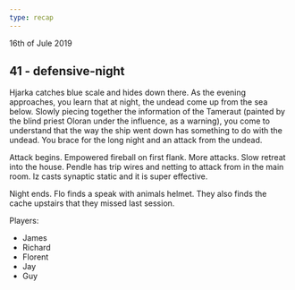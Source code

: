 ```yaml
---
type: recap
---
```


16th of Jule 2019
## 41 - defensive-night
Hjarka catches blue scale and hides down there. As the evening approaches, you learn that at night, the undead come up from the sea below.
Slowly piecing together the information of the Tameraut (painted by the blind priest Oloran under the influence, as a warning), you come to understand that the way the ship went down has something to do with the undead.
You brace for the long night and an attack from the undead.

Attack begins. Empowered fireball on first flank. More attacks. Slow retreat into the house. Pendle has trip wires and netting to attack from in the main room. Iz casts synaptic static and it is super effective.

Night ends. Flo finds a speak with animals helmet.
They also finds the cache upstairs that they missed last session.

Players:
- James
- Richard
- Florent
- Jay
- Guy
